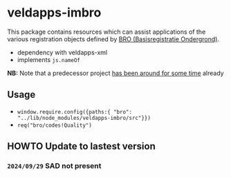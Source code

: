 # veldapps-imbro

This package contains resources which can assist applications of the various registration objects defined by  [BRO (Basisregistratie Ondergrond)](https://basisregistratieondergrond.nl). 

* dependency with veldapps-xml
* implements `js.nameOf`


**NB:** Note that a predecessor project [has been around for some time](https://www.npmjs.com/package/veldapps-codes-broservices) already

## Usage

* `window.require.config({paths:{ "bro": "../lib/node_modules/veldapps-imbro/src"}})`
* `req("bro/codes!Quality")`


## HOWTO Update to lastest version

### `2024/09/29` SAD not present
